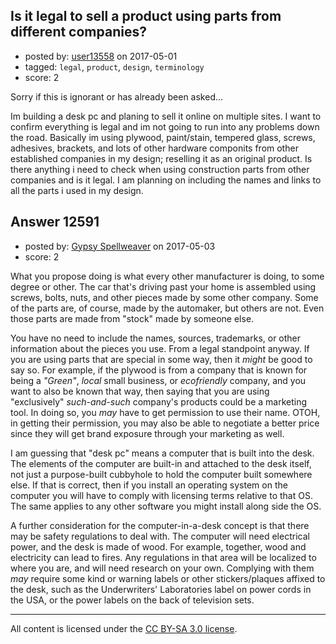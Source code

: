 ## Is it legal to sell a product using parts from different companies?

- posted by: [user13558](https://stackexchange.com/users/10806497/user13558) on 2017-05-01
- tagged: `legal`, `product`, `design`, `terminology`
- score: 2

Sorry if this is ignorant or has already been asked...

Im building a desk pc and planing to sell it online on multiple sites. I want to confirm everything is legal and im not going to run into any problems down the road. Basically im using plywood, paint/stain, tempered glass, screws, adhesives, brackets, and lots of other hardware componits from other established companies  in my design; reselling it as an original product. Is there anything i need to check when using construction parts from other companies and is it legal. I am planning on including the names and links to all the parts i used in my design.  


## Answer 12591

- posted by: [Gypsy Spellweaver](https://stackexchange.com/users/9933161/gypsy-spellweaver) on 2017-05-03
- score: 2

What you propose doing is what every other manufacturer is doing, to some degree or other. The car that's driving past your home is assembled using screws, bolts, nuts, and other pieces made by some other company. Some of the parts are, of course, made by the automaker, but others are not. Even those parts are made from "stock" made by someone else.

You have no need to include the names, sources, trademarks, or other information about the pieces you use. From a legal standpoint anyway. If you are using parts that are special in some way, then it _might_ be good to say so. For example, if the plywood is from a company that is known for being a _"Green"_, _local_ small business, or _ecofriendly_ company, and you want to also be known that way, then saying that you are using "exclusively" _such-and-such_ company's products could be a marketing tool. In doing so, you _may_ have to get permission to use their name. OTOH, in getting their permission, you may also be able to negotiate a better price since they will get brand exposure through your marketing as well.

I am guessing that "desk pc" means a computer that is built into the desk.
The elements of the computer are built-in and attached to the desk itself, not just a purpose-built cubbyhole to hold the computer built somewhere else. If that is correct, then if you install an operating system on the computer you will have to comply with licensing terms relative to that OS. The same applies to any other software you might install along side the OS.

A further consideration for the computer-in-a-desk concept is that there may be safety regulations to deal with. The computer will need electrical power, and the desk is made of wood. For example, together, wood and electricity can lead to fires. Any regulations in that area will be localized to where you are, and will need research on your own. Complying with them _may_ require some kind or warning labels or other stickers/plaques affixed to the desk, such as the Underwriters' Laboratories label on power cords in the USA, or the power labels on the back of television sets.



---

All content is licensed under the [CC BY-SA 3.0 license](https://creativecommons.org/licenses/by-sa/3.0/).
